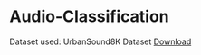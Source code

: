 # Audio-Classification

Dataset used:  UrbanSound8K Dataset [Download](https://www.youtube.com/redirect?event=video_description&redir_token=QUFFLUhqblVVVUdZcjJvOXlEZFIzWDNKcGFCWld4VmpIUXxBQ3Jtc0tubHA1Tkk2NFIwNXI3ZVpkX0VVNWdIbUFBSnkwMUYyN0xXTHdCMzUybEVIb19iUTJDLVpHRUJHSFNrak56MnlCT2NIYXpNS1p4T190cWc0OXF3WnpQNnhzNFY1cU9YUjJTUU9YblRXaFRDTDJjNGlhOA&q=https%3A%2F%2Furbansounddataset.weebly.com%2Fdownload-urbansound8k.html&v=mHPpCXqQd7Y)
